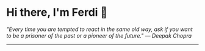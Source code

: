 <h1>Hi there, I'm Ferdi 👋</h1>

<p><em>
  "Every time you are tempted to react in the same old way, ask if you want to be a prisoner of the past or a pioneer of the future." — Deepak Chopra
</em></p>

---
